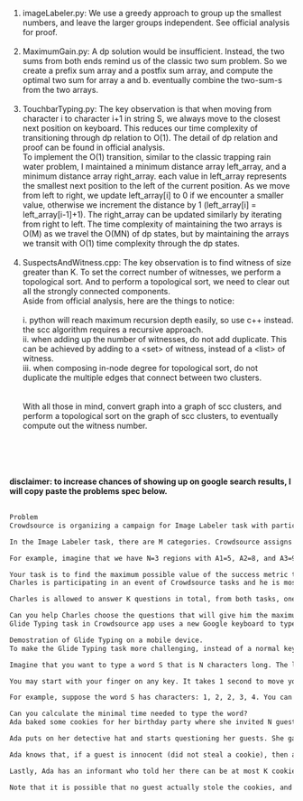1. imageLabeler.py: We use a greedy approach to group up the smallest numbers, and leave the larger groups independent. See official analysis for proof. <br /><br />
2. MaximumGain.py: A dp solution would be insufficient. Instead, the two sums from both ends remind us of the classic two sum problem. So we create a prefix sum array and a postfix sum array, and compute the optimal two sum for array a and b. eventually combine the two-sum-s from the two arrays.<br /><br />
3. TouchbarTyping.py: The key observation is that when moving from character i to character i+1 in string S, we always move to the closest next position on keyboard. This reduces our time complexity of transitioning through dp relation to O(1). The detail of dp relation and proof can be found in official analysis.<br />
To implement the O(1) transition, similar to the classic trapping rain water problem, I maintained a minimum distance array left_array, and a minimum distance array right_array. each value in left_array represents the smallest next position to the left of the current position. As we move from left to right, we update left_array[i] to 0 if we encounter a smaller value, otherwise we increment the distance by 1 (left_array[i] = left_array[i-1]+1). The right_array can be updated similarly by iterating from right to left. The time complexity of maintaining the two arrays is O(M) as we travel the O(MN) of dp states, but by maintaining the arrays we transit with O(1) time complexity through the dp states. <br /><br />
4. SuspectsAndWitness.cpp: The key observation is to find witness of size greater than K. To set the correct number of witnesses, we perform a topological sort. And to perform a topological sort, we need to clear out all the strongly connected components. <br />
Aside from official analysis, here are the things to notice: <br /><br />
  i.  python will reach maximum recursion depth easily, so use c++ instead. the scc algorithm requires a recursive approach.<br />
  ii.  when adding up the number of witnesses, do not add duplicate. This can be achieved by adding to a \<set> of witness, instead of a \<list> of witness. <br />
  iii.  when composing in-node degree for topological sort, do not duplicate the multiple edges that connect between two clusters.<br />
<br /><br /> With all those in mind, convert graph into a graph of scc clusters, and perform a topological sort on the graph of scc clusters, to eventually compute out the witness number.




<br /><br /><br /><br />**disclaimer: to increase chances of showing up on google search results, I will copy paste the problems spec below.** <br /><br />



```diff
Problem
Crowdsource is organizing a campaign for Image Labeler task with participants across N regions. The number of participants from each of these regions are represented by A1,A2,…,AN.

In the Image Labeler task, there are M categories. Crowdsource assigns participants to these categories in such a way that all participants from a region are assigned to the same category, and each category has at least one region assigned to it. The success metric of the campaign is measured by the sum of medians of the number of participants in each category. (Let us remind you here that the median of a list of integers is the "middle" number when those numbers are sorted from smallest to largest. When the number of integers in a list is even, we have two "middle" numbers, therefore the median is defined as the arithmetic mean (average) of the two middle values.)

For example, imagine that we have N=3 regions with A1=5, A2=8, and A3=9 participants respectively and we want to assign them to M=2 categories. If we assign regions 2 and 3 to category 1 and region 1 to category 2, then the success metric would be median of {A2=8,A3=9} + median of {A1=5}=8+92+5=8.5+5=13.5. We can also assign regions 1 and 2 to category 1 and region 3 to category 2. Then the success metric would be equal to the sum of the median of {A1=5,A2=8} and the median of {A3=9}, which is 5+82+9=6.5+9=15.5.

Your task is to find the maximum possible value of the success metric that can be obtained by assigning participants in regions to the categories.
Charles is participating in an event of Crowdsource tasks and he is most enthusiastic to gain the maximum points from there! There are two Crowdsource tasks: Audio Validation Task and Image Labeler Task. Each task consists of a list of questions. Charles is given two arrays (A and B) representing the two tasks. Each element of an array indicates the number of points that Charles will gain by answering the corresponding question.

Charles is allowed to answer K questions in total, from both tasks, one at a time. At each step, he is allowed to choose a task (that is, choose one of the two arrays) that has remaining unanswered questions. He is then allowed to answer either the first or the last question, from the list of remaining questions of this task. Once he answers the question, he gets the corresponding points and the answered question is removed from the task.

Can you help Charles choose the questions that will give him the maximum possible points?
Glide Typing task in Crowdsource app uses a new Google keyboard to type a word by sliding a finger across keys without lifting the finger, as shown in the animation below.

Demostration of Glide Typing on a mobile device.
To make the Glide Typing task more challenging, instead of a normal keyboard, we have a special linear keyboard K that has all the keys in one row.

Imagine that you want to type a word S that is N characters long. The linear keyboard K has M keys. It is guaranteed that the keys cover all characters in S. However, some of the keys may be duplicates. In other words, for each character in S, there is one or more keys in K mapped to the character. Note that, all characters and keys are represented as integers.

You may start with your finger on any key. It takes 1 second to move your finger from a key to an adjacent key. Due to Glide Typing, there is no pressing a key. If the finger is currently at the key i which has character Ki, and we want to type the character Kj at index j, we will glide the finger from the key i to the key j, which takes |j−i| seconds. If your finger is at key x, you can type character Kx any number of times instantly. You need to type string S character by character. Formally, you need to type Si before Si+1 for each 1≤i≤N−1.

For example, suppose the word S has characters: 1, 2, 2, 3, 4. You can start by keeping your finger on key with character 1 on the keyboard which is at index i. Then you glide your finger to key which has character 2 which is at index j. It would take |j−i| seconds. In order to type character 2 two times in string S, you can do that in no additional time as |j−j|=0 seconds. Then you can continue to glide your finger to type the other characters in the word S sequentially.

Can you calculate the minimal time needed to type the word?
Ada baked some cookies for her birthday party where she invited N guests, labeled 1 to N. When all the guests have arrived and the party is about to start, something terrible has happened — someone stole the cookies!

Ada puts on her detective hat and starts questioning her guests. She gathered M witness statements of the form: Guest x: "Guest y did not steal the cookies."

Ada knows that, if a guest is innocent (did not steal a cookie), then all their witness statements must be true. Note that Ada does not know whether any statement made by a cookie stealer is correct.

Lastly, Ada has an informant who told her there can be at most K cookie stealers. With this information, can you help Ada find out the number of guests who can be proved to be innocent?

Note that it is possible that no guest actually stole the cookies, and Ada simply forgot how many cookies she baked.
```
